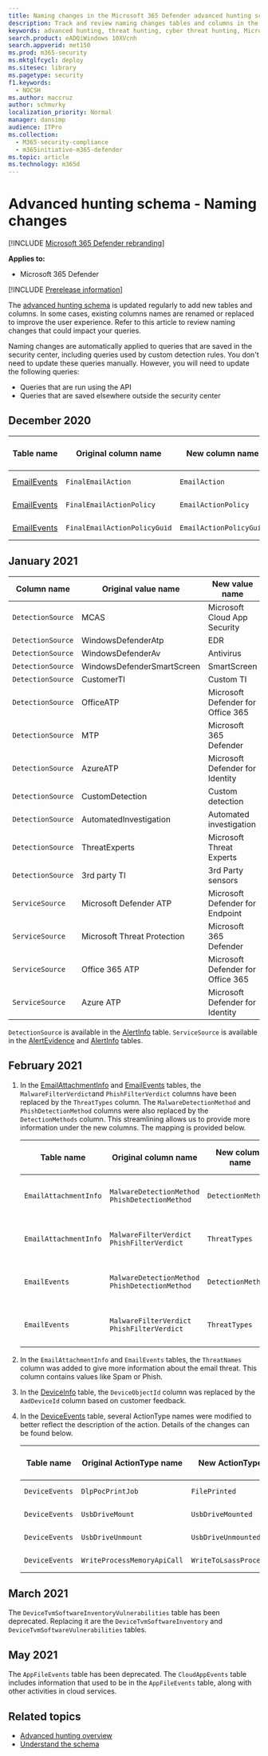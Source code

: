 ```yaml
---
title: Naming changes in the Microsoft 365 Defender advanced hunting schema
description: Track and review naming changes tables and columns in the advanced hunting schema
keywords: advanced hunting, threat hunting, cyber threat hunting, Microsoft 365 Defender, microsoft 365, m365, search, query, telemetry, schema reference, kusto, table, data, naming changes, rename
search.product: eADQiWindows 10XVcnh
search.appverid: met150
ms.prod: m365-security
ms.mktglfcycl: deploy
ms.sitesec: library
ms.pagetype: security
f1.keywords: 
  - NOCSH
ms.author: maccruz
author: schmurky
localization_priority: Normal
manager: dansimp
audience: ITPro
ms.collection: 
  - M365-security-compliance
  - m365initiative-m365-defender
ms.topic: article
ms.technology: m365d
---
```


# Advanced hunting schema - Naming changes

[!INCLUDE [Microsoft 365 Defender rebranding](../includes/microsoft-defender.md)]


**Applies to:**
- Microsoft 365 Defender

[!INCLUDE [Prerelease information](../includes/prerelease.md)]

The [advanced hunting schema](advanced-hunting-schema-tables.md) is updated regularly to add new tables and columns. In some cases, existing columns names are renamed or replaced to improve the user experience. Refer to this article to review naming changes that could impact your queries.

Naming changes are automatically applied to queries that are saved in the security center, including queries used by custom detection rules. You don't need to update these queries manually. However, you will need to update the following queries:
- Queries that are run using the API
- Queries that are saved elsewhere outside the security center

## December 2020

| Table name | Original column name | New column name | Reason for change
|--|--|--|--|
| [EmailEvents](advanced-hunting-emailevents-table.md) | `FinalEmailAction` | `EmailAction` | Customer feedback |
| [EmailEvents](advanced-hunting-emailevents-table.md) | `FinalEmailActionPolicy` | `EmailActionPolicy` | Customer feedback |
| [EmailEvents](advanced-hunting-emailevents-table.md) | `FinalEmailActionPolicyGuid` | `EmailActionPolicyGuid` | Customer feedback |

## January 2021

| Column name | Original value name | New value name | Reason for change
|--|--|--|--|
| `DetectionSource` | MCAS | Microsoft Cloud App Security | Rebranding |
| `DetectionSource` | WindowsDefenderAtp| EDR| Rebranding |
| `DetectionSource` | WindowsDefenderAv | Antivirus | Rebranding |
| `DetectionSource` | WindowsDefenderSmartScreen |  SmartScreen | Rebranding |
| `DetectionSource` | CustomerTI | Custom TI | Rebranding |
| `DetectionSource` | OfficeATP | Microsoft Defender for Office 365 | Rebranding |
| `DetectionSource` | MTP | Microsoft 365 Defender | Rebranding |
| `DetectionSource` | AzureATP | Microsoft Defender for Identity | Rebranding |
| `DetectionSource` | CustomDetection | Custom detection | Rebranding |
| `DetectionSource` | AutomatedInvestigation |Automated investigation | Rebranding |
| `DetectionSource` | ThreatExperts | Microsoft Threat Experts | Rebranding |
| `DetectionSource` | 3rd party TI | 3rd Party sensors | Rebranding |
| `ServiceSource` | Microsoft Defender ATP| Microsoft Defender for Endpoint | Rebranding |
|`ServiceSource` |Microsoft Threat Protection | Microsoft 365 Defender | Rebranding |
| `ServiceSource` | Office 365 ATP |Microsoft Defender for Office 365 | Rebranding |
| `ServiceSource` |Azure ATP |Microsoft Defender for Identity | Rebranding |

`DetectionSource` is available in the [AlertInfo](advanced-hunting-alertinfo-table.md) table. `ServiceSource` is available in the [AlertEvidence](advanced-hunting-alertevidence-table.md) and [AlertInfo](advanced-hunting-alertinfo-table.md) tables. 

## February 2021

1. In the [EmailAttachmentInfo](advanced-hunting-emailattachmentinfo-table.md) and [EmailEvents](advanced-hunting-emailevents-table.md) tables, the `MalwareFilterVerdict`and `PhishFilterVerdict` columns have been replaced by the `ThreatTypes` column. The `MalwareDetectionMethod` and `PhishDetectionMethod` columns were also replaced by the `DetectionMethods` column. This streamlining allows us to provide more information under the new columns. The mapping is provided below.

    | Table name | Original column name | New column name | Reason for change
    |--|--|--|--|
    | `EmailAttachmentInfo` | `MalwareDetectionMethod` <br> `PhishDetectionMethod` | `DetectionMethods` | Include more detection methods |
    | `EmailAttachmentInfo`  | `MalwareFilterVerdict` <br>`PhishFilterVerdict` | `ThreatTypes` | Include more threat types |
    | `EmailEvents` | `MalwareDetectionMethod` <br> `PhishDetectionMethod` | `DetectionMethods` | Include more detection methods |
    | `EmailEvents` | `MalwareFilterVerdict` <br>`PhishFilterVerdict` | `ThreatTypes` | Include more threat types |


2. In the `EmailAttachmentInfo` and `EmailEvents` tables, the `ThreatNames` column was added to give more information about the email threat. This column contains values like Spam or Phish.

3. In the [DeviceInfo](advanced-hunting-deviceinfo-table.md) table, the `DeviceObjectId` column was replaced by the `AadDeviceId` column based on customer feedback.

4. In the [DeviceEvents](advanced-hunting-deviceevents-table.md) table, several ActionType names were modified to better reflect the description of the action. Details of the changes can be found below.

    | Table name | Original ActionType name | New ActionType name | Reason for change
    |--|--|--|--|
    | `DeviceEvents` | `DlpPocPrintJob` | `FilePrinted` | Customer feedback |
    | `DeviceEvents` | `UsbDriveMount` | `UsbDriveMounted` | Customer feedback |
    | `DeviceEvents` | `UsbDriveUnmount` | `UsbDriveUnmounted` | Customer feedback |
    | `DeviceEvents` | `WriteProcessMemoryApiCall` | `WriteToLsassProcessMemory` | Customer feedback |

## March 2021

The `DeviceTvmSoftwareInventoryVulnerabilities` table has been deprecated. Replacing it are the `DeviceTvmSoftwareInventory` and `DeviceTvmSoftwareVulnerabilities` tables.

## May 2021

The `AppFileEvents` table has been deprecated. The `CloudAppEvents` table includes information that used to be in the `AppFileEvents` table, along with other activities in cloud services.

## Related topics
- [Advanced hunting overview](advanced-hunting-overview.md)
- [Understand the schema](advanced-hunting-schema-tables.md)